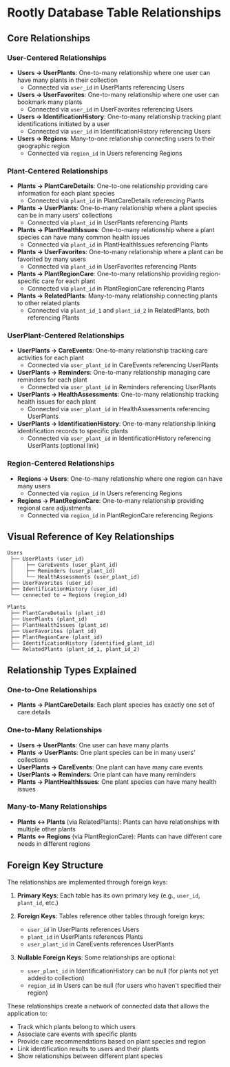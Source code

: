 # Rootly Database Table Relationships

## Core Relationships

### User-Centered Relationships
- **Users → UserPlants**: One-to-many relationship where one user can have many plants in their collection
  - Connected via `user_id` in UserPlants referencing Users
- **Users → UserFavorites**: One-to-many relationship where one user can bookmark many plants
  - Connected via `user_id` in UserFavorites referencing Users
- **Users → IdentificationHistory**: One-to-many relationship tracking plant identifications initiated by a user
  - Connected via `user_id` in IdentificationHistory referencing Users
- **Users → Regions**: Many-to-one relationship connecting users to their geographic region
  - Connected via `region_id` in Users referencing Regions

### Plant-Centered Relationships
- **Plants → PlantCareDetails**: One-to-one relationship providing care information for each plant species
  - Connected via `plant_id` in PlantCareDetails referencing Plants
- **Plants → UserPlants**: One-to-many relationship where a plant species can be in many users' collections
  - Connected via `plant_id` in UserPlants referencing Plants
- **Plants → PlantHealthIssues**: One-to-many relationship where a plant species can have many common health issues
  - Connected via `plant_id` in PlantHealthIssues referencing Plants
- **Plants → UserFavorites**: One-to-many relationship where a plant can be favorited by many users
  - Connected via `plant_id` in UserFavorites referencing Plants
- **Plants → PlantRegionCare**: One-to-many relationship providing region-specific care for each plant
  - Connected via `plant_id` in PlantRegionCare referencing Plants
- **Plants → RelatedPlants**: Many-to-many relationship connecting plants to other related plants
  - Connected via `plant_id_1` and `plant_id_2` in RelatedPlants, both referencing Plants

### UserPlant-Centered Relationships
- **UserPlants → CareEvents**: One-to-many relationship tracking care activities for each plant
  - Connected via `user_plant_id` in CareEvents referencing UserPlants
- **UserPlants → Reminders**: One-to-many relationship managing care reminders for each plant
  - Connected via `user_plant_id` in Reminders referencing UserPlants
- **UserPlants → HealthAssessments**: One-to-many relationship tracking health issues for each plant
  - Connected via `user_plant_id` in HealthAssessments referencing UserPlants
- **UserPlants → IdentificationHistory**: One-to-many relationship linking identification records to specific plants
  - Connected via `user_plant_id` in IdentificationHistory referencing UserPlants (optional link)

### Region-Centered Relationships
- **Regions → Users**: One-to-many relationship where one region can have many users
  - Connected via `region_id` in Users referencing Regions
- **Regions → PlantRegionCare**: One-to-many relationship providing regional care adjustments
  - Connected via `region_id` in PlantRegionCare referencing Regions

## Visual Reference of Key Relationships

```
Users
 ├── UserPlants (user_id)
 │    ├── CareEvents (user_plant_id)
 │    ├── Reminders (user_plant_id)
 │    └── HealthAssessments (user_plant_id)
 ├── UserFavorites (user_id)
 ├── IdentificationHistory (user_id)
 └── connected to → Regions (region_id)

Plants
 ├── PlantCareDetails (plant_id)
 ├── UserPlants (plant_id)
 ├── PlantHealthIssues (plant_id)
 ├── UserFavorites (plant_id)
 ├── PlantRegionCare (plant_id)
 ├── IdentificationHistory (identified_plant_id)
 └── RelatedPlants (plant_id_1, plant_id_2)
```

## Relationship Types Explained

### One-to-One Relationships
- **Plants → PlantCareDetails**: Each plant species has exactly one set of care details

### One-to-Many Relationships
- **Users → UserPlants**: One user can have many plants
- **Plants → UserPlants**: One plant species can be in many users' collections
- **UserPlants → CareEvents**: One plant can have many care events
- **UserPlants → Reminders**: One plant can have many reminders
- **Plants → PlantHealthIssues**: One plant species can have many health issues

### Many-to-Many Relationships
- **Plants ↔ Plants** (via RelatedPlants): Plants can have relationships with multiple other plants
- **Plants ↔ Regions** (via PlantRegionCare): Plants can have different care needs in different regions

## Foreign Key Structure

The relationships are implemented through foreign keys:

1. **Primary Keys**: Each table has its own primary key (e.g., `user_id`, `plant_id`, etc.)

2. **Foreign Keys**: Tables reference other tables through foreign keys:
   - `user_id` in UserPlants references Users
   - `plant_id` in UserPlants references Plants
   - `user_plant_id` in CareEvents references UserPlants

3. **Nullable Foreign Keys**: Some relationships are optional:
   - `user_plant_id` in IdentificationHistory can be null (for plants not yet added to collection)
   - `region_id` in Users can be null (for users who haven't specified their region)

These relationships create a network of connected data that allows the application to:
- Track which plants belong to which users
- Associate care events with specific plants
- Provide care recommendations based on plant species and region
- Link identification results to users and their plants
- Show relationships between different plant species

